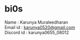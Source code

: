 # bi0s
Name : Karunya Muraleedharan<br/>
Email id : karunya0520@gmail.com<br/>
Discord id : karunya0655_08012<br/>
